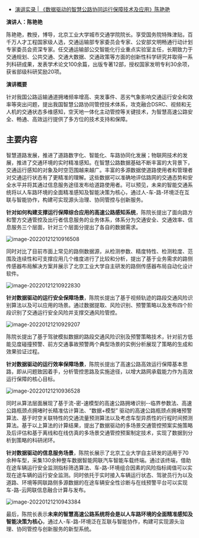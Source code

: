 - [演讲实录 | 《数据驱动的智慧公路协同运行保障技术及应用》陈艳艳](https://mp.weixin.qq.com/s/ShtWMB0rBs4mWYT1Z2bl9Q)

**演讲人：陈艳艳**  

陈艳艳，教授，博导，北京工业大学城市交通学院院长。享受国务院特殊津贴，百千万人才工程国家级人选，交通运输部专家委员会专家、公安部文明畅通行动计划专家委员会资深专家。任交通运输部公交智能化行业重点实验室主任，长期致力于交通规划、公共交通、交通大数据、交通政策等方面的创新性科学研究并取得一系列科研成果，发表学术论文100余篇，出版专著12部，授权国家发明专利30余项，获省部级科研奖励20项。

**演讲概要**

针对我国公路运输通道拥堵频率增高、突发事件、恶劣气象影响交通运行安全和效率等突出问题，提出我国智慧公路协同管控技术体系，攻克融合DSRC、视频和无人机的交通状态多维感知，空天地一体化主动管控等关键技术，为智慧高速公路安全、畅通、高效运行提供了多方位的技术支持和保障。

## 主要内容

智慧道路发展，推进了道路数字化、智能化、车路协同化发展；物联网技术的发展，推进了交通环境的实时精准感知。在智慧公路数据基础不断丰富的大背景下，交通运行感知的对象及时空范围越来越广。丰富的多源数据使道路使用者和管理者对交通运行状态有了更精准的理解。这些数据可以准确地评估路网的交通态势和安全水平并将其通过信息服务途径发布给道路使用者。可以预见，未来的智能交通系统将以人车路环境的全面精准感知及智能决策为核心，通过人-车-路-环境泛在互联与智能协作，构建可实现源头治理、协同管控与创新服务。



**针对如何构建支撑运行保障综合应用的高速公路感知系统**，陈院长提出了面向路方和警方交通管控及出行者信息服务的业务体系，体系分为交通安全、交通效率、信息服务三个层面，针对三个层面分提出了各自的数据需求。

![image-20220121210916508](https://gitee.com/er-huomeng/img/raw/master/img/image-20220121210916508.png)

同时对比了目前市面上常见的路侧数据源，从检测参数、精度特性、检测粒度、范围及连续性和可支撑应用几个维度进行了比较和分析，提出了基于业务需求的路侧传感器布局解决方案并展示了北京工业大学自主研发的路侧传感器布局自动化设计软件。

![image-20220121210922830](https://gitee.com/er-huomeng/img/raw/master/img/image-20220121210922830.png)

**针对数据驱动的运行安全保障场景**，陈院长提出了基于视频轨迹的路段交通风险识别算法以及可以应用的场景。通过数据提取、风险识别、预警策略以及发布四个阶段识别了交通运行安全风险并支撑交通风险管控。

![image-20220121210929207](https://gitee.com/er-huomeng/img/raw/master/img/image-20220121210929207.png)

陈院长提出了基于驾驶模拟数据的路段交通风险识别及预警策略技术，针对前方低能见度碰撞预警、前方交通事故预警两个典型场景的实例分析展现了策略的生成和效果验证过程。

**针对数据驱动的运行效率保障场景**，陈院长提出了高速公路高效运行保障基本思路，即从问题致因着手，分析管控思路及实施途径，以增大路网承载能力作为高效运行保障的核心目标。

![image-20220121210936528](https://gitee.com/er-huomeng/img/raw/master/img/image-20220121210936528.png)

同时从算法层面展现了基于流-密-速模型的高速公路拥堵识别--临界参数法、高速公路瓶颈点拥堵时长精准估计算法、“数据+模型”  驱动的高速公路瓶颈点拥堵预警算法、基于时空关联特性的交通流量预测算法以及考虑车型异质性的行程时间预测算法。基于以上算法的计算结果，提出了数据驱动的多场景交通管控预案实施策略及后评估和基于离线和在线仿真的多场景交通管控预案制定技术，实现了数据到分析到策略的科研闭环。

**针对数据驱动的信息服务场景**，陈院长展示了北京工业大学自主研发的适用于70余种车型，采集130余种整车数据智能网联汽车智能车载终端。通过该终端，借助在途车辆运行安全监测指标筛选算法、车-路-环境组合因素的风险指标阈值可以实现在途车辆的运行安全监测。同时依托于实时接入车辆运行状态、驾驶员行为以及道路、环境等网联路侧多源数据的在途车辆安全性诊断与在线预警平台可以实现车-路-云网联信息融合计算与发布。

![image-20220121210943384](https://gitee.com/er-huomeng/img/raw/master/img/image-20220121210943384.png)

最后，陈院长表示**未来的智慧高速公路系统将会是以人车路环境的全面精准感知及智能决策为核心**，通过人-车-路-环境泛在互联与智能协作，构建可实现源头治理、协同管控与创新服务的新型系统。